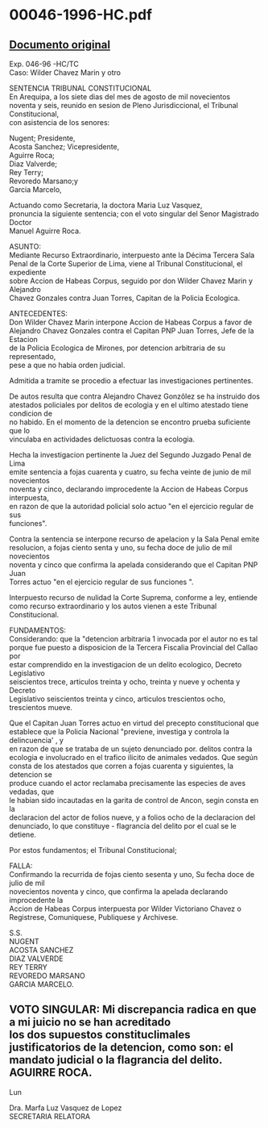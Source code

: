
00046-1996-HC.pdf
=================
  
[Documento original](https://tc.gob.pe/jurisprudencia/1996/00046-1996-HC.pdf)  
---  

Exp. 046-96 -HC/TC  
Caso: Wilder Chavez Marin y otro  

SENTENCIA  TRIBUNAL CONSTITUCIONAL  
En Arequipa, a los siete dias del mes de agosto de mil novecientos  
noventa y seis, reunido en sesion de Pleno Jurisdiccional, el Tribunal Constitucional,  
con asistencia de los senores:  

Nugent;  Presidente,  
Acosta Sanchez;  Vicepresidente,  
Aguirre Roca;  
Diaz Valverde;  
Rey Terry;  
Revoredo Marsano;y  
Garcia Marcelo,  

Actuando como Secretaria, la doctora Maria Luz Vasquez,  
pronuncia la siguiente sentencia; con el voto singular del Senor Magistrado Doctor  
Manuel Aguirre Roca.  

ASUNTO:  
Mediante Recurso Extraordinario, interpuesto ante la Décima Tercera Sala  
Penal de la Corte Superior de Lima, viene al Tribunal Constitucional, el expediente  
sobre Accion de Habeas Corpus, seguido por don Wilder Chavez Marin y Alejandro  
Chavez Gonzales contra Juan Torres, Capitan de la Policia Ecologica.  

ANTECEDENTES:  
Don Wilder Chavez Marin interpone Accion de Habeas Corpus a favor de  
Alejandro Chavez Gonzales contra el Capitan PNP Juan Torres, Jefe de la Estacion  
de la Policia Ecologica de Mirones, por detencion arbitraria de su representado,  
pese a que no habia orden judicial.  

Admitida a tramite se procedio a efectuar las investigaciones pertinentes.  

De autos resulta que contra Alejandro Chavez Gonzôlez se ha instruido dos  
atestados policiales por delitos de ecologia y en el ultimo atestado tiene condicion de  
no habido. En el momento de la detencion se encontro prueba suficiente que lo  
vinculaba en actividades delictuosas contra la ecologia.  

Hecha la investigacion pertinente la Juez del Segundo Juzgado Penal de Lima  
emite sentencia a fojas cuarenta y cuatro, su fecha veinte de junio de mil novecientos  
noventa y cinco, declarando improcedente la Accion de Habeas Corpus interpuesta,  
en razon de que la autoridad policial solo actuo "en el ejercicio regular de sus  
funciones".

Contra la sentencia se interpone recurso de apelacion y la Sala Penal emite  
resolucion, a fojas ciento senta y uno, su fecha doce de julio de mil novecientos  
noventa y cinco que confirma la apelada considerando que el Capitan PNP Juan  
Torres actuo "en el ejercicio regular de sus funciones ".  

Interpuesto recurso de nulidad la Corte Suprema, conforme a ley, entiende  
como recurso extraordinario y los autos vienen a este Tribunal Constitucional.  

FUNDAMENTOS:  
Considerando: que la "detencion arbitraria 1 invocada por el autor no es tal  
porque fue puesto a disposicion de la Tercera Fiscalia Provincial del Callao por  
estar comprendido en la investigacion de un delito ecologico, Decreto Legislativo  
seiscientos trece, articulos treinta y ocho, treinta y nueve y ochenta y Decreto  
Legislativo seiscientos treinta y cinco, articulos trescientos ocho, trescientos mueve.  

Que el Capitan Juan Torres actuo en virtud del precepto constitucional que  
establece que la Policia Nacional "previene, investiga y controla la delincuencia' , y  
en razon de que se trataba de un sujeto denunciado por. delitos contra la  
ecologia e involucrado en el trafico ilicito de animales vedados. Que según  
consta de los atestados que corren a fojas cuarenta y siguientes, la detencion se  
produce cuando el actor reclamaba precisamente las especies de aves vedadas, que  
le habian sido incautadas en la garita de control de Ancon, segin consta en la  
declaracion del actor de folios nueve, y a folios ocho de la declaracion del  
denunciado, lo que constituye - flagrancia del delito por el cual se le detiene.  

Por estos fundamentos; el Tribunal Constitucional;  

FALLA:  
Confirmando la recurrida de fojas ciento sesenta y uno, Su fecha doce de julio de mil  
novecientos noventa y cinco, que confirma la apelada declarando improcedente la  
Accion de Habeas Corpus interpuesta por Wilder Victoriano Chavez o  
Registrese, Comuniquese, Publiquese y Archivese.  

S.S.  
NUGENT  
ACOSTA SANCHEZ  
DIAZ VALVERDE  
REY TERRY  
REVOREDO MARSANO  
GARCIA MARCELO.  


VOTO SINGULAR: 
Mi discrepancia radica en que a mi juicio no se han acreditado  
los dos supuestos constituclimales justificatorios de la detencion, como son: el  
mandato judicial o la flagrancia del delito.  
AGUIRRE ROCA.  
-  
Lun  

Dra. Marfa Luz Vasquez de Lopez  
SECRETARIA RELATORA